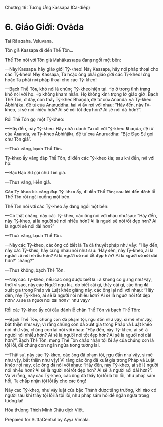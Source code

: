  

Chương 16: Tương Ưng Kassapa (Ca-diếp)

# 6\. Giáo Giới: Ovāda

Tại Rājagaha, Veḷuvana.

Tôn giả Kassapa đi đến Thế Tôn…

Thế Tôn nói với Tôn giả Mahākassapa đang ngồi một bên:

—Này Kassapa, hãy giáo giới Tỷ-kheo! Này Kassapa, hãy nói pháp thoại cho các Tỷ-kheo! Này Kassapa, Ta hoặc ông phải giáo giới các Tỷ-kheo! ông hoặc Ta phải nói pháp thoại cho các Tỷ-kheo!

—Bạch Thế Tôn, khó nói là chúng Tỷ-kheo hiện tại. Họ ở trong tình trạng khó nói với họ. Họ không kham nhẫn. Họ không kính trọng lời giáo giới. Bạch Thế Tôn, ở đây, con thấy Tỷ-kheo Bhaṇḍa, đệ tử của Ānanda, và Tỷ-kheo Ābhiñjika, đệ tử của Anuruddha, hai vị ấy nói với nhau: “Hãy đến, này Tỷ-kheo, ai sẽ nói nhiều hơn? Ai sẽ nói tốt đẹp hơn? Ai sẽ nói dài hơn?”.

Rồi Thế Tôn gọi một Tỷ-kheo:

—Hãy đến, này Tỷ-kheo! Hãy nhân danh Ta nói với Tỷ-kheo Bhaṇḍa, đệ tử của Ānanda, và Tỷ-kheo Ābhiñjika, đệ tử của Anuruddha: “Bậc Ðạo Sư gọi chư Tôn giả”.

—Thưa vâng, bạch Thế Tôn.

Tỷ-kheo ấy vâng đáp Thế Tôn, đi đến các Tỷ-kheo kia; sau khi đến, nói với họ:

—Bậc Ðạo Sư gọi chư Tôn giả.

—Thưa vâng, Hiền giả.

Các Tỷ-kheo kia vâng đáp Tỷ-kheo ấy, đi đến Thế Tôn; sau khi đến đảnh lễ Thế Tôn rồi ngồi xuống một bên.

Thế Tôn nói với các Tỷ-kheo ấy đang ngồi một bên:

—Có thật chăng, này các Tỷ-kheo, các ông nói với nhau như sau: “Hãy đến, này Tỷ-kheo, ai là người sẽ nói nhiều hơn? Ai là người sẽ nói tốt đẹp hơn? Ai là người sẽ nói dài hơn?”

—Thưa vâng, bạch Thế Tôn.

—Này các Tỷ-kheo, các ông có biết là Ta đã thuyết pháp như vầy: “Hãy đến, này các Tỷ-kheo, hãy cùng nhau nói như sau: 'Hãy đến, này Tỷ-kheo, ai là người sẽ nói nhiều hơn? Ai là người sẽ nói tốt đẹp hơn? Ai là người sẽ nói dài hơn?' chăng?”

—Thưa không, bạch Thế Tôn.

—Này các Tỷ-kheo, nếu các ông được biết là Ta không có giảng như vậy, thời vì sao, này các Người ngu kia, do biết cái gì, thấy cái gì, các ông đã xuất gia trong Pháp và Luật khéo giảng này, các ông lại nói với nhau: “Hãy đến, này Tỷ-kheo, ai sẽ là người nói nhiều hơn? Ai sẽ là người nói tốt đẹp hơn? Ai sẽ là người nói dài hơn?” như vậy?

Rồi các Tỷ-kheo ấy cúi đầu đảnh lễ chân Thế Tôn và bạch Thế Tôn:

—Bạch Thế Tôn, chúng con đã phạm tội, ngu đần như vậy, si mê như vậy, bất thiện như vậy; vì rằng chúng con đã xuất gia trong Pháp và Luật khéo nói như vậy, chúng con lại nói với nhau: “Hãy đến, này Tỷ-kheo, ai sẽ là người nói nhiều hơn? Ai sẽ là người nói tốt đẹp hơn? Ai sẽ là người nói dài hơn?”. Bạch Thế Tôn, mong Thế Tôn chấp nhận tội lỗi ấy của chúng con là tội lỗi, để chúng con ngăn ngừa trong tương lai.

—Thật sự, này các Tỷ-kheo, các ông đã phạm tội, ngu đần như vậy, si mê như vậy, bất thiện như vậy! Vì rằng các ông đã xuất gia trong Pháp và Luật khéo nói này, các ông đã nói với nhau: “Hãy đến, này Tỷ-kheo, ai sẽ là người nói nhiều hơn? Ai sẽ là người nói tốt đẹp hơn? Ai sẽ là người nói dài hơn?”. Và vì rằng, này các Tỷ-kheo, các ông đã thấy tội lỗi là tội lỗi, như pháp sám hối, Ta chấp nhận tội lỗi ấy cho các ông!

Này các Tỷ-kheo, như vậy luật của bậc Thánh được tăng trưởng, khi nào có người sau khi thấy tội lỗi là tội lỗi, như pháp sám hối để ngăn ngừa trong tương lai!

Hòa thượng Thích Minh Châu dịch Việt.

Prepared for SuttaCentral by Ayya Vimala.